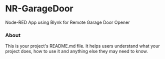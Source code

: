 NR-GarageDoor
=============

Node-RED App using Blynk for Remote Garage Door Opener

### About

This is your project's README.md file. It helps users understand what your
project does, how to use it and anything else they may need to know.